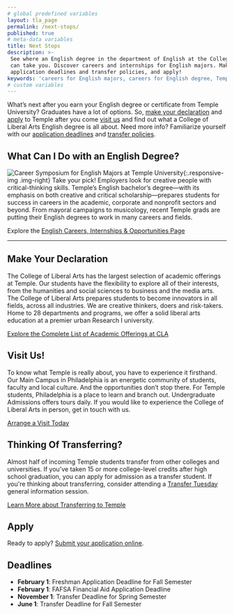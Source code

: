 ```yaml
---
# global predefined variables
layout: tla_page
permalink: /next-stops/
published: true
# meta-data variables
title: Next Stops
description: >-
 See where an English degree in the department of English at the College of Liberal Arts at Temple University
 can take you. Discover careers and internships for English majors. Make your declaration, find out about our
 application deadlines and transfer policies, and apply!
keywords: 'careers for English majors, careers for English degree, Temple Department of English, internships English majors'
# custom variables
---
```

What’s next after you earn your English degree or certificate from Temple University? Graduates have a lot of options. So, [make your declaration](#make-your-declaration) and [apply](#apply) to Temple after you come [visit us](#visit-us) and find out what a College of Liberal Arts English degree is all about. Need more info? Familiarize yourself with our [application deadlines](#deadlines) and [transfer policies](#thinking-of-transferring).

## What Can I Do with an English Degree?
![Career Symposium for English Majors at Temple University]({{site.baseurl}}/media/english-major-career-symposium.jpg){:.responsive-img .img-right}
Take your pick! Employers look for creative people with critical-thinking skills. Temple’s English bachelor’s degree—with its emphasis on both creative and critical scholarship—prepares students for success in careers in the academic, corporate and nonprofit sectors and beyond. From mayoral campaigns to musicology, recent Temple grads are putting their English degrees to work in many careers and fields.

Explore the [English Careers, Internships & Opportunities Page](https://www.temple.edu/academics/degrees-programs/undegraduate-majors-minors/english-major-ba-eng/careers-internships-opportunities)

___

## Make Your Declaration
The College of Liberal Arts has the largest selection of academic offerings at Temple. Our students have the flexibility to explore all of their interests, from the humanities and social sciences to business and the media arts. The College of Liberal Arts prepares students to become innovators in all fields, across all industries. We are creative thinkers, doers and risk-takers. Home to 28 departments and programs, we offer a solid liberal arts education at a premier urban Research I university.

[Explore the Complete List of Academic Offerings at CLA](https://www.liberalarts.temple.edu)

## Visit Us!
To know what Temple is really about, you have to experience it firsthand. Our Main Campus in Philadelphia is an energetic community of students, faculty and local culture. And the opportunities don’t stop there. For Temple students, Philadelphia is a place to learn and branch out. Undergraduate Admissions offers tours daily. If you would like to experience the College of Liberal Arts in person, get in touch with us.

[Arrange a Visit Today](http://admissions.temple.edu/visit)

## Thinking Of Transferring?
Almost half of incoming Temple students transfer from other colleges and universities. If you’ve taken 15 or more college-level credits after high school graduation, you can apply for admission as a transfer student.  If you're thinking about transferring, consider attending a [Transfer Tuesday](http://admissions.temple.edu/visit/transfer-tuesday) general information session.

[Learn More about Transferring to Temple](http://admissions.temple.edu/apply/transfer-applicant)

## Apply
Ready to apply? [Submit your application online](http://admissions.temple.edu/apply).

## Deadlines
- **February 1**: Freshman Application Deadline for Fall Semester
- **February 1**: FAFSA Financial Aid Application Deadline
- **November 1**: Transfer Deadline for Spring Semester
- **June 1**: Transfer Deadline for Fall Semester
